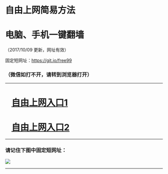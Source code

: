 ﻿# 自由上网简易方法

# 电脑、手机一键翻墙

（2017/10/09 更新，网址有效）

固定短网址：https://git.io/free99

### （微信如打不开，请转到浏览器打开）


***





# &nbsp;&nbsp; <a href="http://ft840111781.fwq-tz-1001.info/fwqtz01.html?t=100900131612 " target="_blank">自由上网入口1</a>
# &nbsp;&nbsp; <a href="http://ft654714123.fwq-tz-1002.info/fwqtz02.html?t=100900131676 " target="_blank">自由上网入口2</a>
***

### 请记住下图中固定短网址：

<img src="https://s3-us-west-2.amazonaws.com/fwq-1001/yjfq-20170905okok.png" /> 


***

